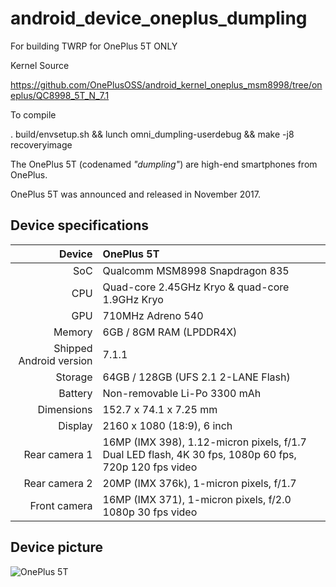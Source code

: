 # android_device_oneplus_dumpling
For building TWRP for OnePlus 5T ONLY

Kernel Source

https://github.com/OnePlusOSS/android_kernel_oneplus_msm8998/tree/oneplus/QC8998_5T_N_7.1

To compile

. build/envsetup.sh && lunch omni_dumpling-userdebug && make -j8 recoveryimage

The OnePlus 5T (codenamed _"dumpling"_) are high-end smartphones from OnePlus.

OnePlus 5T was announced and released in November 2017.

## Device specifications

| Device       | OnePlus 5T                                      |
| -----------: | :---------------------------------------------- |
| SoC          | Qualcomm MSM8998 Snapdragon 835                 |
| CPU          | Quad-core 2.45GHz Kryo & quad-core 1.9GHz Kryo  |
| GPU          | 710MHz Adreno 540                               |
| Memory       | 6GB / 8GM RAM (LPDDR4X)                         |
| Shipped Android version | 7.1.1                                |
| Storage      | 64GB / 128GB (UFS 2.1 2-LANE Flash)             |
| Battery      | Non-removable Li-Po 3300 mAh                    |
| Dimensions   | 152.7 x 74.1 x 7.25 mm                          |
| Display      | 2160 x 1080 (18:9), 6 inch                      |
| Rear camera 1 | 16MP (IMX 398), 1.12-micron pixels, f/1.7 Dual LED flash, 4K 30 fps, 1080p 60 fps, 720p 120 fps video |
| Rear camera 2 | 20MP (IMX 376k), 1-micron pixels, f/1.7        |
| Front camera | 16MP (IMX 371), 1-micron pixels, f/2.0 1080p 30 fps video |

## Device picture

![OnePlus 5T](http://image01.oneplus.cn/ebp/201712/14/1060/61e4ece6806971b64e33bccaf6ac2ef1.png "OnePlus 5T in red")
